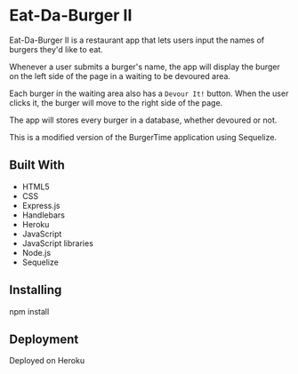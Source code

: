 # Eat-Da-Burger II

Eat-Da-Burger II is a restaurant app that lets users input the names of burgers they'd like to eat.

Whenever a user submits a burger's name, the app will display the burger on the left side of the page in a waiting to be devoured area.

Each burger in the waiting area also has a `Devour It!` button. When the user clicks it, the burger will move to the right side of the page.

The app will stores every burger in a database, whether devoured or not.

This is a modified version of the BurgerTime application using Sequelize.


## Built With

* HTML5
* CSS
* Express.js
* Handlebars
* Heroku
* JavaScript
* JavaScript libraries
* Node.js
* Sequelize


## Installing

npm install


## Deployment

Deployed on Heroku
